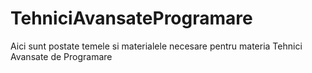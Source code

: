 # TehniciAvansateProgramare
Aici sunt postate temele si materialele necesare pentru materia Tehnici Avansate de Programare
